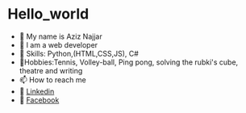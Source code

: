 # Hello_world
- 👋 My name is Aziz Najjar
- 👀 I am a web developer
- 🌱 Skills: Python,(HTML,CSS,JS), C#
- 💞️Hobbies:Tennis, Volley-ball, Ping pong,  solving the rubki's cube, theatre and writing
- 📫 How to reach me 
- :seedling: [Linkedin]( https://www.linkedin.com/in/aziz-najjar-400672200/)
- :seedling: [Facebook](https://www.facebook.com/medaziznajjar99)





<!---
Njoura7/Njoura7 is a ✨ special ✨ repository because its `README.md` (this file) appears on your GitHub profile.
You can click the Preview link to take a look at your changes.
--->

